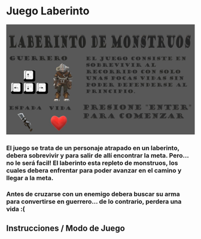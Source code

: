 # Juego Laberinto

![MenuJuegoLaberinto](https://github.com/AleRichter/juegoLaberinto/blob/main/MenuJuegoLaberinto.jpeg)

### El juego se trata de un personaje atrapado en un laberinto, debera sobrevivir y para salir de allí encontrar la meta. Pero... no le será facil! El laberinto esta repleto de monstruos, los cuales debera enfrentar para poder avanzar en el camino y llegar a la meta. 

### Antes de cruzarse con un enemigo debera buscar su arma para convertirse en guerrero... de lo contrario, perdera una vida :(

## Instrucciones / Modo de Juego




